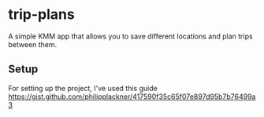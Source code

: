 # trip-plans

A simple KMM app that allows you to save different locations and plan trips between them.

## Setup

For setting up the project, I've used this guide https://gist.github.com/philipplackner/417590f35c65f07e897d95b7b76499a3